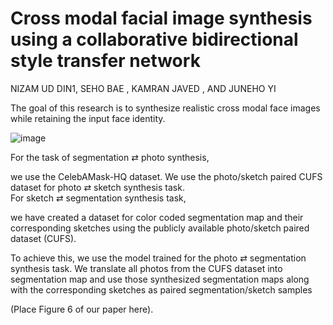 
# Cross modal facial image synthesis using a collaborative bidirectional style transfer network


NIZAM UD DIN1, SEHO BAE
, KAMRAN JAVED
, AND JUNEHO YI



The goal of this research is to synthesize realistic cross modal face images while retaining the input face identity.


![image](https://user-images.githubusercontent.com/27881319/171996834-788745d9-def8-4c90-8e4a-a100b9808ba9.png)



For the task of segmentation ⇄ photo synthesis,

we use the CelebAMask-HQ dataset. We use the photo/sketch paired CUFS dataset for photo ⇄ sketch synthesis task.  
For sketch ⇄ segmentation synthesis task,

we have created a dataset for color coded segmentation map and their corresponding sketches using the publicly available photo/sketch paired dataset (CUFS). 

To achieve this, we use the model trained for the photo ⇄ segmentation synthesis task. We translate all photos from the CUFS dataset into segmentation map and use those synthesized segmentation maps along with the corresponding sketches as paired segmentation/sketch samples 

(Place Figure 6 of our paper here). 
